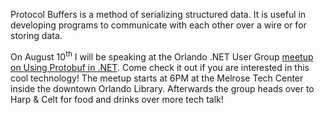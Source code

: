 Protocol Buffers is a method of serializing structured data. It is useful in developing programs to communicate with each other over a wire or for storing data.

On August 10<sup>th</sup> I will be speaking at the Orlando .NET User Group [meetup on Using Protobuf in .NET](https://www.meetup.com/ONETUG/events/241115418/). Come check it out if you are interested in this cool technology! The meetup starts at 6PM at the Melrose Tech Center inside the downtown Orlando Library. Afterwards the group heads over to Harp & Celt for food and drinks over more tech talk!
